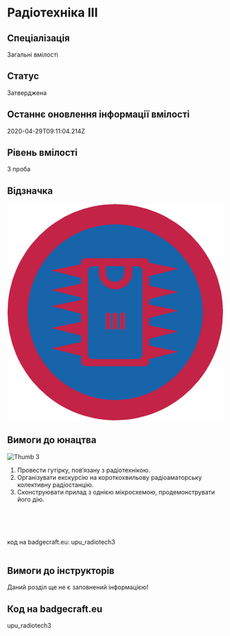 # Радіотехніка ІІІ

## Спеціалізація

Загальні вмілості

## Статус

Затверджена

## Останнє оновлення інформації вмілості

2020-04-29T09:11:04.214Z

## Рівень вмілості

3 проба

## Відзначка

![Відзначка](../images/Radiotekhnika_III/_____________3.jpg)

## Вимоги до юнацтва

<img alt="Thumb              3" src="/uploads/textareas/bootsy/image/130/small______________3.jpg"><br><ol><li>Провести гутірку, пов’язану з радіотехнікою.</li><li>Організувати екскурсію на короткохвильову радіоаматорську колективну радіостанцію.</li><li>Сконструювати прилад з однією мікросхемою, продемонструвати його дію.</li></ol><br><span><br><br><br></span>код на badgecraft.eu: upu_radiotech3<br><br>

## Вимоги до інструкторів

Даний розділ ще не є заповнений інформацією!

## Код на badgecraft.eu

upu_radiotech3